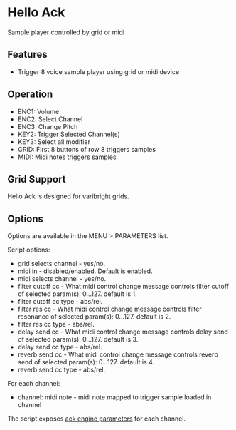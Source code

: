 ---
---

# Hello Ack

Sample player controlled by grid or midi

## Features

- Trigger 8 voice sample player using grid or midi device

## Operation

- ENC1: Volume
- ENC2: Select Channel
- ENC3: Change Pitch
- KEY2: Trigger Selected Channel(s)
- KEY3: Select all modifier
- GRID: First 8 buttons of row 8 triggers samples
- MIDI: Midi notes triggers samples

## Grid Support

Hello Ack is designed for varibright grids.

## Options

Options are available in the MENU > PARAMETERS list.

Script options:

- grid selects channel - yes/no.
- midi in - disabled/enabled. Default is enabled.
- midi selects channel - yes/no.
- filter cutoff cc - What midi control change message controls filter cutoff of selected param(s): 0...127. default is 1.
- filter cutoff cc type - abs/rel.
- filter res cc - What midi control change message controls filter resonance of selected param(s): 0...127. default is 2.
- filter res cc type - abs/rel.
- delay send cc - What midi control change message controls delay send of selected param(s): 0...127. default is 3.
- delay send cc type - abs/rel.
- reverb send cc - What midi control change message controls reverb send of selected param(s): 0...127. default is 4.
- reverb send cc type - abs/rel.

For each channel:

- channel: midi note - midi note mapped to trigger sample loaded in channel

The script exposes [ack engine parameters](../ack) for each channel.

